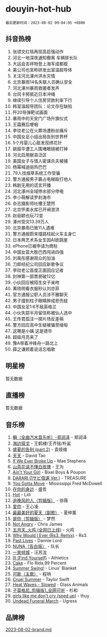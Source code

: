 # douyin-hot-hub

`最后更新时间：2023-08-02 09:04:05 +0800`

## 抖音热榜

1. 张颂文红毯再现高启强动作
1. 河北一地深夜通知撤离 车辆排长队
1. 大运会吉祥物登上海军成都舰
1. 美公司也宣称研发出室温超导体
1. 关注河北涿州洪水灾情
1. 北京暴雨14名失联人员确认安全
1. 河北涿州暴雨救援者发声
1. 台风卡努抵近日本冲绳
1. 继续引导个人住房贷款利率下行
1. 韩室温超导团队：论文存在缺陷
1. 歼20导弹靶试画面
1. 暴雨中的天安门广场升旗仪式
1. 王霜赛后哽咽
1. 李玟老公在火葬场遭粉丝痛斥
1. 中国女足小组出局告别世界杯
1. 5个月婴儿心脏发现绣花针
1. 姚振华遭工人围堵眼镜被打掉
1. 河北启用献县泛区
1. 美国女子与情人密谋杀夫被捕
1. 杨幂喊迪丽热巴巴
1. 79人找烟草系统工作受骗
1. 警方通报男子霸占电梯殴打他人
1. 韩剧无用的谎言开播
1. 河北涿州全域停水部分停电
1. 李小萌解读罗刹海市
1. 杂志摄影师吐槽王楚然
1. 北京怀柔水库已开闸泄洪
1. 赵丽颖也玩72变
1. 涿州受灾13.39万人
1. 北京暴雨已致11人遇难
1. 警方通报蔚来撞路柱起火车主身亡
1. 日本两艺术系女生因AI欲跳崖
1. ePhone已被申请为商标
1. 中国女篮大胜巴西闯进四强
1. 刘禹彤感谢观众的加油
1. 刀郎经纪公司回应新歌争议
1. ​​​李玟老公首度正面回应记者
1. 封神第一部票房破12亿
1. 小伙回应被陌生女子亲吻
1. 黄晓明看衣服秒认刘亦菲
1. 官方通报公职人员涉不雅聊天
1. 男子撞到柱子眼睛肿成悲伤蛙
1. 中国女足1:6不敌英格兰
1. 小伙失踪半月留信称被仙人选中
1. 王传君孤注一掷片场反差萌
1. 警方回应高中生疑被骗至缅甸
1. 这哪是小姨 这是德华
1. 超级月亮来了
1. 豫A带着冲锋舟一路北上
1. 薛之谦顾着说话忘唱歌

## 明星榜

暂无数据

## 直播榜

暂无数据

## 音乐榜

1. [瞬（全曲汽水音乐听）-郑润泽](https://sf3-cdn-tos.douyinstatic.com/obj/tos-cn-ve-2774/o4Vb9eJZClCZTnRQYy0BRSeHGrDtrkrQgIBvQt) - 郑润泽
1. [海边探戈](https://sf6-cdn-tos.douyinstatic.com/obj/tos-cn-ve-2774/os9gE0VQCGqt6VQkZDyBBYvfSDY0QFe3vVmubn) - 王鹤棣/王齐铭/朴鲨
1. [盛夏的告别 (part.2)](https://sf6-cdn-tos.douyinstatic.com/obj/tos-cn-ve-2774/o4fZOFNyVBU1AUyOhNq0CsjAoouNMPY1WXwwIz) - 袁娅维
1. [天天](https://sf3-cdn-tos.douyinstatic.com/obj/tos-cn-ve-2774/6b075c4856e34a60a1ef022c4a80dec5) - David Tao
1. [If We Ever Broke Up](https://sf6-cdn-tos.douyinstatic.com/obj/tos-cn-ve-2774/o8onj5HDk0ImtBmO0URBfeyCDXQJMYkQ1gb8Zy) - Mae Stephens
1. [山茶花读不懂白玫瑰](https://sf6-cdn-tos.douyinstatic.com/obj/tos-cn-ve-2774/osfn8B7DktrRHEPJgPCfDbw7QDQEkwC16BxZg9) - 王为
1. [Ain't Your Girl](https://sf6-cdn-tos.douyinstatic.com/obj/tos-cn-ve-2774/3c051e231f0e4668b9039529290acfad) - Bixel Boys & Poupon
1. [DARARI (1サビ倍速 Ver.)](https://sf6-cdn-tos.douyinstatic.com/obj/tos-cn-ve-2774/4176f3bb6e03443f8f26920dcf1676de) - TREASURE
1. [You Gotta Move](https://sf6-cdn-tos.douyinstatic.com/obj/tos-cn-ve-2774/a2b672af67514106b25cdfd6f1a8aad2) - Mississippi Fred McDowell
1. [在你的身边](https://sf6-cdn-tos.douyinstatic.com/obj/tos-cn-ve-2774/9dce2ee6c9f84c17a6d68458730d7ae8) - 盛哲
1. [Hot](https://sf6-cdn-tos.douyinstatic.com/obj/tos-cn-ve-2774/a63be641febf4335a8996c8a877dee1c) - Liili
1. [追晚风的人（剪辑版）](https://sf6-cdn-tos.douyinstatic.com/obj/tos-cn-ve-2774/560835060af84ac29cd5c12e2a98f7eb) - 徐薇
1. [爱你](https://sf6-cdn-tos.douyinstatic.com/obj/tos-cn-ve-2774/738d8b240f1e4519b44cf31c84e02e24) - 王心凌
1. [最最美好的夏天（副歌）](https://sf6-cdn-tos.douyinstatic.com/obj/tos-cn-ve-2774/o4FMghDLZkPIkCutdrsXlbTHcaZztBfeCp9AFS) - 夏梓薰
1. [是你（剪辑版）](https://sf6-cdn-tos.douyinstatic.com/obj/tos-cn-ve-2774/46019dae783c4c969944217fe1cfafc4) - 梦然
1. [Not Angry](https://sf3-cdn-tos.douyinstatic.com/obj/tos-cn-ve-2774/651f30a826dc43cbb6becf6b048f9541) - Chris James
1. [五月天_火鸡 (全网已上线)](https://sf3-cdn-tos.douyinstatic.com/obj/tos-cn-ve-2774/oEtOMSQZstjlJ4nfBEgeqN29IbWjkmDBrFtF2C) - 火鸡
1. [Why Would I Ever (Rs3. Remix)](https://sf6-cdn-tos.douyinstatic.com/obj/tos-cn-ve-2774/oQNX0xZhO8IXeCRjCJQUZzkfQNLi2ItDAzEBgz) - Rs3.
1. [Past Lives](https://sf6-cdn-tos.douyinstatic.com/obj/tos-cn-ve-2774/ogYlDILYgrSZCgt2kWw2yf8etMBNQ1baBy7ono) - Dannie Lord
1. [NUNA（告白版）](https://sf3-cdn-tos.douyinstatic.com/obj/tos-cn-ve-2774/a65828cbd8ce41a78a430a58b49f4feb) - 队长
1. [ 一笑倾城](https://sf6-cdn-tos.douyinstatic.com/obj/tos-cn-ve-2774/cb539248cc6e4add8fdc39683808c267) - 汪苏泷
1. [III (Find Yourself)](https://sf3-cdn-tos.douyinstatic.com/obj/tos-cn-ve-2774/3b9e482a6da74de29fd5e2440e4373b4) - Athletics
1. [Cake](https://sf3-cdn-tos.douyinstatic.com/obj/tos-cn-ve-2774/3545db16eba4434c853ab891b2b752af) - Flo Rida,99 Percent
1. [Summer Swing!](https://sf6-cdn-tos.douyinstatic.com/obj/tos-cn-ve-2774/o4OXw1ebzHDNqgDCCen3XY8fourbAFJIRO91Ua) - Linus' Blanket
1. [可能（主歌）](https://sf3-cdn-tos.douyinstatic.com/obj/tos-cn-ve-2774/f4ff308363e14823a02b84fe41ce7469) - 程响
1. [Cruel Summer](https://sf6-cdn-tos.douyinstatic.com/obj/tos-cn-ve-2774/b35ad770e6d4495abefaa493fa46b555) - Taylor Swift
1. [Heat Waves - Slowed](https://sf6-cdn-tos.douyinstatic.com/obj/tos-cn-ve-2774/33ae40aabc74454290a7455b79ee70f6) - Glass Animals
1. [子莫格尼_剪辑版1_全网可听](https://sf6-cdn-tos.douyinstatic.com/obj/tos-cn-ve-2774/okgjBiZZDqmeFfACngDQ48okZJ9knBMDtbwo8Q) - 杉和
1. [girls like me don't cry (sped up)](https://sf3-cdn-tos.douyinstatic.com/obj/tos-cn-ve-2774/oYoALuZBJqhz3LCJO1isaTN7WNAfdXhywIUMSg) - thuy
1. [Undead Funeral March](https://sf6-cdn-tos.douyinstatic.com/obj/tos-cn-ve-2774/3b2008ca604a4559b341e8583e6ce0fc) - Ugress

## 品牌榜

[2023-08-02-brand.md](2023-08-02-brand.md)
